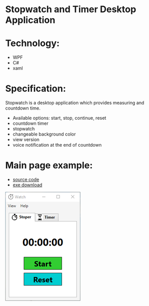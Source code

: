 # Stopwatch and Timer Desktop Application

# Technology:
* WPF
* C#
* xaml

# Specification:

Stopwatch is a desktop application which provides measuring and countdown time.

* Available options: start, stop, continue, reset
* countdown timer
* stopwatch 
* changeable background color 
* view version 
* voice notification at the end of countdown  

# Main page example:
* [source code](https://github.com/sebgone/SoftwareProjects/tree/sebgone-update/Stopwatch/Source%20Code) 
* [exe download](https://github.com/sebgone/SoftwareProjects/blob/sebgone-update/Stopwatch/Stopwatch.exe)

<img src="https://github.com/sebgone/SoftwareProjects/blob/sebgone-update/Stopwatch/Stopwatch.png">




